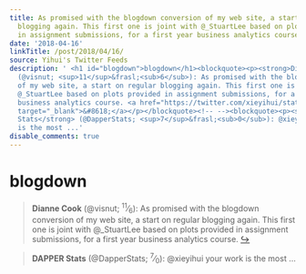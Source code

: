 ```yaml
---
title: As promised with the blogdown conversion of my web site, a start on regular
  blogging again. This first one is joint with @_StuartLee based on plots provided
  in assignment submissions, for a first year business analytics course.
date: '2018-04-16'
linkTitle: /post/2018/04/16/
source: Yihui's Twitter Feeds
description: ' <h1 id="blogdown">blogdown</h1><blockquote><p><strong>Dianne Cook</strong>
  (@visnut; <sup>11</sup>&frasl;<sub>6</sub>): As promised with the blogdown conversion
  of my web site, a start on regular blogging again. This first one is joint with
  @_StuartLee based on plots provided in assignment submissions, for a first year
  business analytics course. <a href="https://twitter.com/xieyihui/status/985356715271979008"
  target="_blank">&#8618;</a></p></blockquote><!-- --><blockquote><p><strong>DAPPER
  Stats</strong> (@DapperStats; <sup>7</sup>&frasl;<sub>0</sub>): @xieyihui your work
  is the most ...'
disable_comments: true
---
```

 <h1 id="blogdown">blogdown</h1><blockquote><p><strong>Dianne Cook</strong> (@visnut; <sup>11</sup>&frasl;<sub>6</sub>): As promised with the blogdown conversion of my web site, a start on regular blogging again. This first one is joint with @_StuartLee based on plots provided in assignment submissions, for a first year business analytics course. <a href="https://twitter.com/xieyihui/status/985356715271979008" target="_blank">&#8618;</a></p></blockquote><!-- --><blockquote><p><strong>DAPPER Stats</strong> (@DapperStats; <sup>7</sup>&frasl;<sub>0</sub>): @xieyihui your work is the most ...